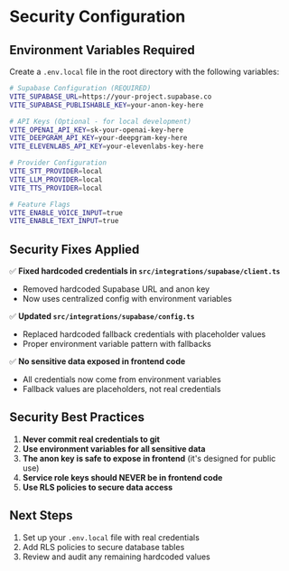# Security Configuration

## Environment Variables Required

Create a `.env.local` file in the root directory with the following variables:

```bash
# Supabase Configuration (REQUIRED)
VITE_SUPABASE_URL=https://your-project.supabase.co
VITE_SUPABASE_PUBLISHABLE_KEY=your-anon-key-here

# API Keys (Optional - for local development)
VITE_OPENAI_API_KEY=sk-your-openai-key-here
VITE_DEEPGRAM_API_KEY=your-deepgram-key-here
VITE_ELEVENLABS_API_KEY=your-elevenlabs-key-here

# Provider Configuration
VITE_STT_PROVIDER=local
VITE_LLM_PROVIDER=local
VITE_TTS_PROVIDER=local

# Feature Flags
VITE_ENABLE_VOICE_INPUT=true
VITE_ENABLE_TEXT_INPUT=true
```

## Security Fixes Applied

✅ **Fixed hardcoded credentials in `src/integrations/supabase/client.ts`**
- Removed hardcoded Supabase URL and anon key
- Now uses centralized config with environment variables

✅ **Updated `src/integrations/supabase/config.ts`**
- Replaced hardcoded fallback credentials with placeholder values
- Proper environment variable pattern with fallbacks

✅ **No sensitive data exposed in frontend code**
- All credentials now come from environment variables
- Fallback values are placeholders, not real credentials

## Security Best Practices

1. **Never commit real credentials to git**
2. **Use environment variables for all sensitive data**
3. **The anon key is safe to expose in frontend** (it's designed for public use)
4. **Service role keys should NEVER be in frontend code**
5. **Use RLS policies to secure data access**

## Next Steps

1. Set up your `.env.local` file with real credentials
2. Add RLS policies to secure database tables
3. Review and audit any remaining hardcoded values

